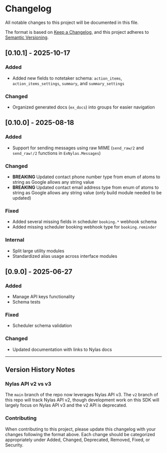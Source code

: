 # Changelog

All notable changes to this project will be documented in this file.

The format is based on [Keep a Changelog](https://keepachangelog.com/en/1.0.0/),
and this project adheres to [Semantic Versioning](https://semver.org/spec/v2.0.0.html).

## [0.10.1] - 2025-10-17

### Added
- Added new fields to notetaker schema: `action_items`, `action_items_settings`, `summary`, and `summary_settings`

### Changed
- Organized generated docs (`ex_docs`) into groups for easier navigation

## [0.10.0] - 2025-08-18

### Added
- Support for sending messages using raw MIME (`send_raw/2` and `send_raw!/2` functions in `ExNylas.Messages`)

### Changed
- **BREAKING** Updated contact phone number type from enum of atoms to string as Google allows any string value
- **BREAKING** Updated contact email address type from enum of atoms to string as Google allows any string value (only build module needed to be updated)

### Fixed
- Added several missing fields in scheduler `booking.*` webhook schema
- Added missing scheduler booking webhook type for `booking.reminder`

### Internal
- Split large utility modules
- Standardized alias usage across interface modules

## [0.9.0] - 2025-06-27

### Added
- Manage API keys functionality
- Schema tests

### Fixed
- Scheduler schema validation

### Changed
- Updated documentation with links to Nylas docs

---

## Version History Notes

### Nylas API v2 vs v3
The `main` branch of the repo now leverages Nylas API v3. The `v2` branch of this repo will track Nylas API v2, though development work on this SDK will largely focus on Nylas API v3 and the v2 API is deprecated.

### Contributing
When contributing to this project, please update this changelog with your changes following the format above. Each change should be categorized appropriately under Added, Changed, Deprecated, Removed, Fixed, or Security. 